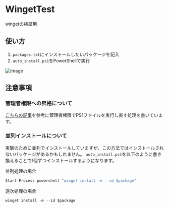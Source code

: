 # WingetTest
wingetの検証用

## 使い方
1. `packages.txt`にインストールしたいパッケージを記入
2. `auto_install.ps1`をPowerShellで実行

![image](https://user-images.githubusercontent.com/40651807/189394031-230a119f-149b-4b2a-bca9-6fbc3bdf0b10.png)

## 注意事項
### 管理者権限への昇格について
[こちらの記事](https://www.cats-insteadof-pc.net/wpdb/index.php/2021/12/31/runas/)を参考に管理者権限でPS1ファイルを実行し直す処理を書いています。

### 並列インストールについて
実験のために並列でインストールしていますが、この方法ではインストールされないパッケージがあるかもしれません。
`auto_install.ps1`を以下のように書き換えることで1個ずつインストールするようになります。

並列処理の場合
```cs
Start-Process powershell "winget install -e --id $package"
```

逐次処理の場合
```cs
winget install -e --id $package
```
